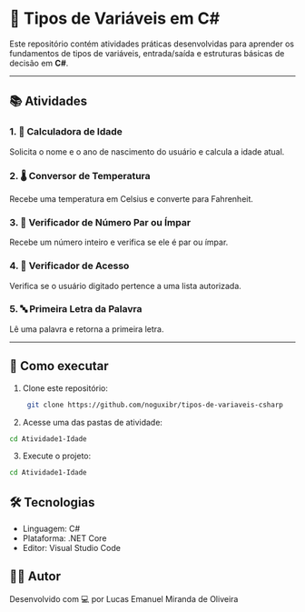 # 🧠 Tipos de Variáveis em C#

Este repositório contém atividades práticas desenvolvidas para aprender os fundamentos de tipos de variáveis, entrada/saída e estruturas básicas de decisão em **C#**.

---

## 📚 Atividades

### 1. 🧮 Calculadora de Idade
Solicita o nome e o ano de nascimento do usuário e calcula a idade atual.

### 2. 🌡️ Conversor de Temperatura
Recebe uma temperatura em Celsius e converte para Fahrenheit.

### 3. 🔢 Verificador de Número Par ou Ímpar
Recebe um número inteiro e verifica se ele é par ou ímpar.

### 4. 🔐 Verificador de Acesso
Verifica se o usuário digitado pertence a uma lista autorizada.

### 5. 🔤 Primeira Letra da Palavra
Lê uma palavra e retorna a primeira letra.

---

## 🚀 Como executar

1. Clone este repositório:
   ```bash
    git clone https://github.com/noguxibr/tipos-de-variaveis-csharp
   ```
2.  Acesse uma das pastas de atividade:
   ```bash
  cd Atividade1-Idade
   ```
3.  Execute o projeto:
   ```bash
   cd Atividade1-Idade
   ```

## 🛠️ Tecnologias

- Linguagem: C#
- Plataforma: .NET Core
- Editor: Visual Studio Code

## 👨‍💻 Autor

Desenvolvido com 💻 por Lucas Emanuel Miranda de Oliveira